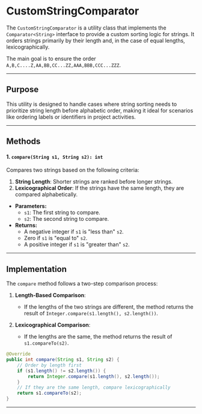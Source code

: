 # CustomStringComparator 

The `CustomStringComparator` is a utility class that implements the `Comparator<String>` interface to provide a custom sorting logic for strings. It orders strings primarily by their length and, in the case of equal lengths, lexicographically.

The main goal is to ensure the order `A,B,C....Z,AA,BB,CC...ZZ,AAA,BBB,CCC...ZZZ`.

---

## Purpose

This utility is designed to handle cases where string sorting needs to prioritize string length before alphabetic order, making it ideal for scenarios like ordering labels or identifiers in project activities.

---

## Methods

#### 1. `compare(String s1, String s2): int`

Compares two strings based on the following criteria:

1. **String Length**: Shorter strings are ranked before longer strings.
2. **Lexicographical Order**: If the strings have the same length, they are compared alphabetically.

- **Parameters:**
    - `s1`: The first string to compare.
    - `s2`: The second string to compare.
- **Returns:**
    - A negative integer if `s1` is "less than" `s2`.
    - Zero if `s1` is "equal to" `s2`.
    - A positive integer if `s1` is "greater than" `s2`.

---

## Implementation

The `compare` method follows a two-step comparison process: 

1. **Length-Based Comparison**:
    - If the lengths of the two strings are different, the method returns the result of `Integer.compare(s1.length(), s2.length())`.

2. **Lexicographical Comparison**:
    - If the lengths are the same, the method returns the result of `s1.compareTo(s2)`.

```java
@Override
public int compare(String s1, String s2) {
    // Order by length first
    if (s1.length() != s2.length()) {
        return Integer.compare(s1.length(), s2.length());
    }
    // If they are the same length, compare lexicographically
    return s1.compareTo(s2);
}
```

---